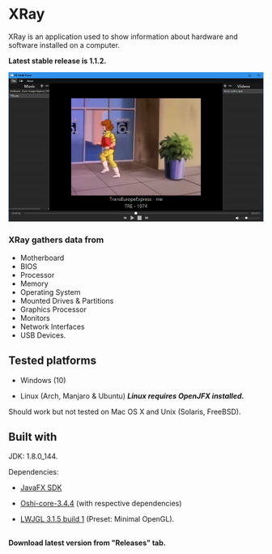# XRay

XRay is an application used to show information about hardware and software installed on a computer.

**Latest stable release is 1.1.2.**

![](https://github.com/PilzHere/PZMediaPlayer/blob/master/pzMediaPlayerFront.png?raw=true)

### XRay gathers data from
* Motherboard
* BIOS
* Processor
* Memory
* Operating System
* Mounted Drives & Partitions
* Graphics Processor
* Monitors
* Network Interfaces
* USB Devices.


## Tested platforms

* Windows (10)

* Linux (Arch, Manjaro & Ubuntu) _**Linux requires OpenJFX installed.**_

Should work but not tested on Mac OS X and Unix (Solaris, FreeBSD).


## Built with
JDK: 1.8.0_144.

Dependencies:

* [JavaFX SDK](http://www.oracle.com/technetwork/java/javafx/install-javafx-sdk-1-2-139156.html)

* [Oshi-core-3.4.4](https://github.com/oshi/oshi) (with respective dependencies)

* [LWJGL 3.1.5 build 1](https://github.com/LWJGL/lwjgl3) (Preset: Minimal OpenGL).

##
**Download latest version from "Releases" tab.**

